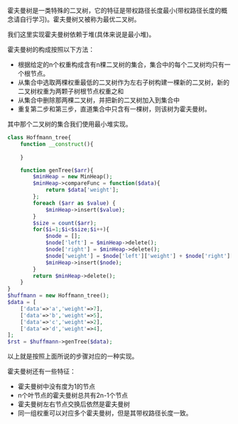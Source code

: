 霍夫曼树是一类特殊的二叉树，它的特征是带权路径长度最小(带权路径长度的概念请自行学习)。霍夫曼树又被称为最优二叉树。

我们这里实现霍夫曼树依赖于堆(具体来说是最小堆)。

霍夫曼树的构成按照以下方法：

* 根据给定的n个权重构成含有n棵二叉树的集合，集合中的每个二叉树均只有一个根节点。
* 从集合中选取两棵权重最低的二叉树作为左右子树构建一棵新的二叉树，新的二叉树权重为两颗子树根节点权重之和
* 从集合中删除那两棵二叉树，并把新的二叉树加入到集合中
* 重复第二步和第三步，直道集合中只含有一棵树，则该树为霍夫曼树。

其中那个二叉树的集合我们使用最小堆实现。


```php
class Hoffmann_tree{
	function __construct(){
		
	}

	function genTree($arr){
		$minHeap = new MinHeap();
		$minHeap->compareFunc = function($data){
			return $data['weight'];
		};
		foreach ($arr as $value) {
			$minHeap->insert($value);
		}
		$size = count($arr);
		for($i=1;$i<$size;$i++){
			$node = [];
			$node['left'] = $minHeap->delete();
			$node['right'] = $minHeap->delete();
			$node['weight'] = $node['left']['weight'] + $node['right']['weight'];
			$minHeap->insert($node);
		}
		return $minHeap->delete();
	}
}
$huffmann = new Hoffmann_tree();
$data = [
	['data'=>'a','weight'=>7],
	['data'=>'b','weight'=>5],
	['data'=>'c','weight'=>2],
	['data'=>'d','weight'=>4],
];
$rst = $huffmann->genTree($data);
```

以上就是按照上面所说的步骤对应的一种实现。

霍夫曼树还有一些特征：

* 霍夫曼树中没有度为1的节点
* n个叶节点的霍夫曼树总共有2n-1个节点
* 霍夫曼树左右节点交换后依然是霍夫曼树
* 同一组权重可以对应多个霍夫曼树，但是其带权路径长度一致。